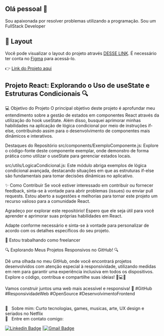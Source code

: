 ## Olá pessoal 👋
Sou apaixonada por resolver problemas utilizando a programação.
Sou um FullStack Developer 

## 🔖 Layout

Você pode visualizar o layout do projeto através [DESSE LINK](https://www.figma.com/file/kGyMAKa9GZ7LaQJh7LeY0t/ToDo-List-%E2%80%A2-Desafio-React-(Copy)?type=design&node-id=0%3A1&mode=design&t=nnSTNbh5pltr3yCT-1). É necessário ter conta no [Figma](https://figma.com) para acessá-lo.

👉 <a href="https://bruna15limaa.github.io/galaxias/">Link do Projeto aqui </a>

## Projeto React: Explorando o Uso de useState e Estruturas Condicionais 🔍

💻 Objetivo do Projeto
O principal objetivo deste projeto é aprofundar meu entendimento sobre a gestão de estados em componentes React através da utilização do hook useState. Além disso, busquei aprimorar minhas habilidades na aplicação de lógica condicional por meio de instruções if-else, contribuindo assim para o desenvolvimento de componentes mais dinâmicos e interativos.

Destaques do Repositório
src/components/ExemploComponente.js: Explore o código-fonte deste componente exemplar, onde demonstro de forma prática como utilizar o useState para gerenciar estados locais.

src/utils/LogicaCondicional.js: Este módulo abriga exemplos de lógica condicional avançada, destacando situações em que as estruturas if-else são fundamentais para tomar decisões dinâmicas no aplicativo.

✨ Como Contribuir
Se você estiver interessado em contribuir ou fornecer feedback, sinta-se à vontade para abrir problemas (issues) ou enviar pull requests. Estou aberto a sugestões e melhorias para tornar este projeto um recurso valioso para a comunidade React.

Agradeço por explorar este repositório! Espero que ele seja útil para você aprender e aprimorar suas próprias habilidades em React.

Adapte conforme necessário e sinta-se à vontade para personalizar de acordo com os detalhes específicos do seu projeto.




🚀 Estou trabalhando como freelancer

  🔍 Explorando Meus Projetos Responsivos no GitHub! 🔍

Dê uma olhada no meu GitHub, onde você encontrará projetos desenvolvidos com atenção especial à responsividade, utilizando medidas em rem para garantir uma experiência inclusiva em todos os dispositivos. Explore o código, contribua e compartilhe suas ideias! 📱💻✨


Vamos construir juntos uma web mais acessível e responsiva! 🚀 #GitHub #ResponsividadeWeb #OpenSource #DesenvolvimentoFrontend







 
 <br/> 💬  &nbsp; Sobre mim: Curto tecnologias, games, musicas, arte, UX design e seriados no Netflix
 <br/> :email: &nbsp; Entre em contato comigo:

 [![Linkedin Badge](https://img.shields.io/badge/-brunacalheiros-blue?style=flat-square&logo=Linkedin&logoColor=white&link=https://www.linkedin.com/in/bruna-calheiros/)](https://www.linkedin.com/in/bruna-calheiros/) |[![Gmail Badge](https://img.shields.io/badge/-calheiros.bruna@gmail.com-c14438?style=flat-square&logo=Gmail&logoColor=white&link=mailto:calheiros.bruna@gmail.com)](mailto:calheiros.bruna@gmail.com)
